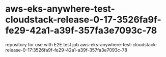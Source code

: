 # aws-eks-anywhere-test-cloudstack-release-0-17-3526fa9f-fe29-42a1-a39f-357fa3e7093c-78
repository for use with E2E test job aws-eks-anywhere-test-cloudstack-release-0-17:3526fa9f-fe29-42a1-a39f-357fa3e7093c-78
